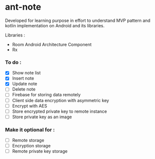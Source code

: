 # ant-note

Developed for learning purpose in effort to understand MVP pattern and kotlin implementation on Android and its libraries.

Libraries :
- Room Android Architecture Component
- Rx

### To do :
- [x] Show note list
- [x] Insert note
- [x] Update note
- [ ] Delete note
- [ ] Firebase for storing data remotely
- [ ] Client side data encryption with asymmetric key
- [ ] Encrypt with AES
- [ ] Store encrypted private key to remote instance
- [ ] Store private key as an image

### Make it optional for :
- [ ] Remote storage
- [ ] Encryption storage
- [ ] Remote private key storage